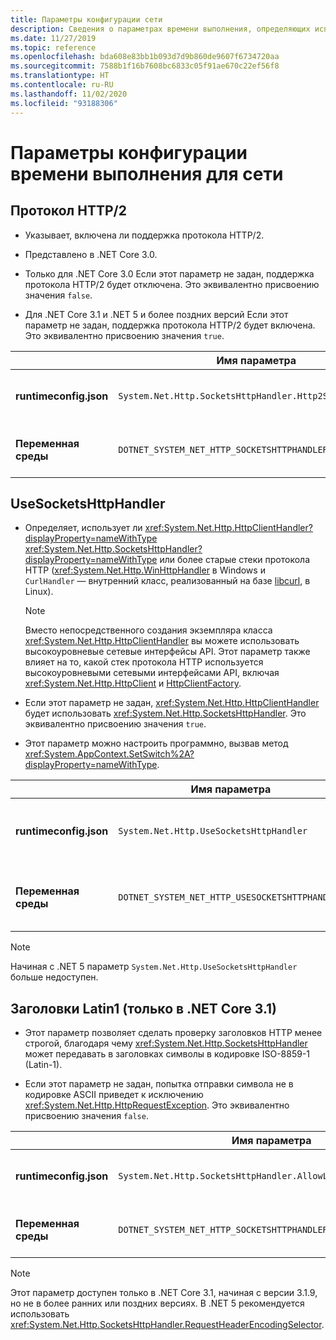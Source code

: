 ```yaml
---
title: Параметры конфигурации сети
description: Сведения о параметрах времени выполнения, определяющих использование сети для приложений .NET Core.
ms.date: 11/27/2019
ms.topic: reference
ms.openlocfilehash: bda608e83bb1b093d7d9b860de9607f6734720aa
ms.sourcegitcommit: 7588b1f16b7608bc6833c05f91ae670c22ef56f8
ms.translationtype: HT
ms.contentlocale: ru-RU
ms.lasthandoff: 11/02/2020
ms.locfileid: "93188306"
---
```

# <a name="run-time-configuration-options-for-networking"></a>Параметры конфигурации времени выполнения для сети

## <a name="http2-protocol"></a>Протокол HTTP/2

- Указывает, включена ли поддержка протокола HTTP/2.

- Представлено в .NET Core 3.0.

- Только для .NET Core 3.0 Если этот параметр не задан, поддержка протокола HTTP/2 будет отключена. Это эквивалентно присвоению значения `false`.

- Для .NET Core 3.1 и .NET 5 и более поздних версий Если этот параметр не задан, поддержка протокола HTTP/2 будет включена. Это эквивалентно присвоению значения `true`.

| | Имя параметра | Значения |
| - | - | - |
| **runtimeconfig.json** | `System.Net.Http.SocketsHttpHandler.Http2Support` | `false` — отключено<br/>`true` — включено |
| **Переменная среды** | `DOTNET_SYSTEM_NET_HTTP_SOCKETSHTTPHANDLER_HTTP2SUPPORT` | `0` — отключено<br/>`1` — включено |

## <a name="usesocketshttphandler"></a>UseSocketsHttpHandler

- Определяет, использует ли <xref:System.Net.Http.HttpClientHandler?displayProperty=nameWithType> <xref:System.Net.Http.SocketsHttpHandler?displayProperty=nameWithType> или более старые стеки протокола HTTP (<xref:System.Net.Http.WinHttpHandler> в Windows и `CurlHandler` — внутренний класс, реализованный на базе [libcurl](https://curl.haxx.se/libcurl/), в Linux).

  > [!NOTE]
  > Вместо непосредственного создания экземпляра класса <xref:System.Net.Http.HttpClientHandler> вы можете использовать высокоуровневые сетевые интерфейсы API. Этот параметр также влияет на то, какой стек протокола HTTP используется высокоуровневыми сетевыми интерфейсами API, включая <xref:System.Net.Http.HttpClient> и [HttpClientFactory](/previous-versions/aspnet/hh995280(v=vs.118)).

- Если этот параметр не задан, <xref:System.Net.Http.HttpClientHandler> будет использовать <xref:System.Net.Http.SocketsHttpHandler>. Это эквивалентно присвоению значения `true`.

- Этот параметр можно настроить программно, вызвав метод <xref:System.AppContext.SetSwitch%2A?displayProperty=nameWithType>.

| | Имя параметра | Значения |
| - | - | - |
| **runtimeconfig.json** | `System.Net.Http.UseSocketsHttpHandler` | `true` — позволяет использовать <xref:System.Net.Http.SocketsHttpHandler><br/>`false` — позволяет использовать <xref:System.Net.Http.WinHttpHandler> в Windows или [libcurl](https://curl.haxx.se/libcurl/) в Linux |
| **Переменная среды** | `DOTNET_SYSTEM_NET_HTTP_USESOCKETSHTTPHANDLER` | `1` — позволяет использовать <xref:System.Net.Http.SocketsHttpHandler><br/>`0` — позволяет использовать <xref:System.Net.Http.WinHttpHandler> в Windows или [libcurl](https://curl.haxx.se/libcurl/) в Linux |

> [!NOTE]
> Начиная с .NET 5 параметр `System.Net.Http.UseSocketsHttpHandler` больше недоступен.

## <a name="latin1-headers-net-core-31-only"></a>Заголовки Latin1 (только в .NET Core 3.1)

- Этот параметр позволяет сделать проверку заголовков HTTP менее строгой, благодаря чему <xref:System.Net.Http.SocketsHttpHandler> может передавать в заголовках символы в кодировке ISO-8859-1 (Latin-1).

- Если этот параметр не задан, попытка отправки символа не в кодировке ASCII приведет к исключению <xref:System.Net.Http.HttpRequestException>. Это эквивалентно присвоению значения `false`.

| | Имя параметра | Значения |
| - | - | - |
| **runtimeconfig.json** | `System.Net.Http.SocketsHttpHandler.AllowLatin1Headers` | `false` — отключено<br/>`true` — включено |
| **Переменная среды** | `DOTNET_SYSTEM_NET_HTTP_SOCKETSHTTPHANDLER_ALLOWLATIN1HEADERS` | `0` — отключено<br/>`1` — включено |

> [!NOTE]
> Этот параметр доступен только в .NET Core 3.1, начиная с версии 3.1.9, но не в более ранних или поздних версиях. В .NET 5 рекомендуется использовать <xref:System.Net.Http.SocketsHttpHandler.RequestHeaderEncodingSelector>.
